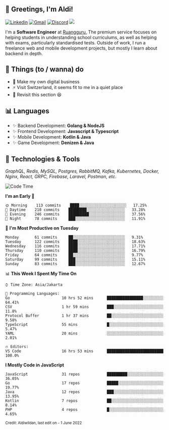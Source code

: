 <!-- Greetings -->
## 👋 Greetings, I'm Aldi!

<!-- Social Media -->
[![Linkedin](https://img.shields.io/badge/-aldiwildan-blue?style=flat&logo=Linkedin&logoColor=white)](https://www.linkedin.com/in/aldiwildan/)
[![Gmail](https://img.shields.io/badge/-aldiwild77@gmail.com-c14438?style=flat&logo=Gmail&logoColor=white)](mailto:aldiwild77@gmail.com)
[![Discord](https://img.shields.io/badge/-Chroma-5663F7?style=flat&logo=Discord&logoColor=white)](https://discord.gg/BUxraQ8)
![](https://komarev.com/ghpvc/?username=aldiwildan77&label=Visitor&color=2bbc8a)

<!-- Introduction -->
I'm a **Software Engineer** at [Ruangguru](https://ruangguru.com), The premium service focuses on helping students in understanding school curriculums, as well as helping with exams, particularly standardised tests. Outside of work, I run a freelance web and mobile development projects, but mostly I learn about backend in depth.

## 📃 Things (to / wanna) do
- 🐝 Make my own digital business
- ⚡ Visit Switzerland, it seems fit to me in a quiet place
- 🌱 Revisit this section 😆

## 📊 Languages
- ✨ Backend Development: **Golang & NodeJS**
- ✨ Frontend Development: **Javascript & Typescript**
- ✨ Mobile Development: **Kotlin & Java**
- ✨ Game Development: **Denizen & Java**

## 🔧 Technologies & Tools
*GraphQL, Redis, MySQL, Postgres, RabbitMQ, Kafka, Kubernetes, Docker, Nginx, React, GRPC, Firebase, Laravel, Postman, etc.*

<!--START_SECTION:waka-->
![Code Time](http://img.shields.io/badge/Code%20Time-732%20hrs%2015%20mins-blue)

**I'm an Early 🐤** 

```text
🌞 Morning    113 commits    ████░░░░░░░░░░░░░░░░░░░░░   17.25% 
🌆 Daytime    218 commits    ████████░░░░░░░░░░░░░░░░░   33.28% 
🌃 Evening    246 commits    █████████░░░░░░░░░░░░░░░░   37.56% 
🌙 Night      78 commits     ███░░░░░░░░░░░░░░░░░░░░░░   11.91%

```
📅 **I'm Most Productive on Tuesday** 

```text
Monday       61 commits     ██░░░░░░░░░░░░░░░░░░░░░░░   9.31% 
Tuesday      122 commits    ████░░░░░░░░░░░░░░░░░░░░░   18.63% 
Wednesday    116 commits    ████░░░░░░░░░░░░░░░░░░░░░   17.71% 
Thursday     110 commits    ████░░░░░░░░░░░░░░░░░░░░░   16.79% 
Friday       64 commits     ██░░░░░░░░░░░░░░░░░░░░░░░   9.77% 
Saturday     99 commits     ███░░░░░░░░░░░░░░░░░░░░░░   15.11% 
Sunday       83 commits     ███░░░░░░░░░░░░░░░░░░░░░░   12.67%

```


📊 **This Week I Spent My Time On** 

```text
⌚︎ Time Zone: Asia/Jakarta

💬 Programming Languages: 
Go                       10 hrs 52 mins      ████████████████░░░░░░░░░   64.41% 
CSV                      1 hr 59 mins        ███░░░░░░░░░░░░░░░░░░░░░░   11.8% 
Protocol Buffer          1 hr 37 mins        ██░░░░░░░░░░░░░░░░░░░░░░░   9.58% 
TypeScript               55 mins             █░░░░░░░░░░░░░░░░░░░░░░░░   5.47% 
YAML                     20 mins             ░░░░░░░░░░░░░░░░░░░░░░░░░   2.01%

🔥 Editors: 
VS Code                  16 hrs 53 mins      █████████████████████████   100.0%

```

**I Mostly Code in JavaScript** 

```text
JavaScript               31 repos            █████████░░░░░░░░░░░░░░░░   36.05% 
Go                       17 repos            █████░░░░░░░░░░░░░░░░░░░░   19.77% 
Java                     12 repos            ███░░░░░░░░░░░░░░░░░░░░░░   13.95% 
Kotlin                   7 repos             ██░░░░░░░░░░░░░░░░░░░░░░░   8.14% 
PHP                      4 repos             █░░░░░░░░░░░░░░░░░░░░░░░░   4.65%

```



<!--END_SECTION:waka-->

<sub>Credit: Aldiwildan, last edit on - 1 June 2022</sub>
